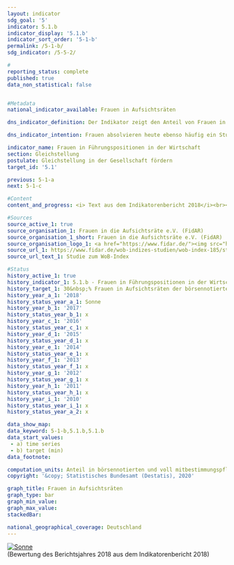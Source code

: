 ```yaml
---                   
layout: indicator                   
sdg_goal: '5'                   
indicator: 5.1.b                   
indicator_display: '5.1.b'                   
indicator_sort_order: '5-1-b'                   
permalink: /5-1-b/                   
sdg_indicator: /5-5-2/                   

#                   
reporting_status: complete                   
published: true                   
data_non_statistical: false                   


#Metadata                   
national_indicator_available: Frauen in Aufsichtsräten                   

dns_indicator_definition: Der Indikator zeigt den Anteil von Frauen in Aufsichtsräten der börsennotierten und voll mitbestimmungspflichtigen Unternehmen.                   

dns_indicator_intention: Frauen absolvieren heute ebenso häufig ein Studium und sind ebenso hoch qualifiziert wie Männer und dennoch in den Führungspositionen der deutschen Wirtschaft, vor allem im Top- Management, deutlich unterrepräsentiert. Daher soll der Anteil von Frauen in Aufsichtsräten der börsennotierten und voll mitbestimmungspflichtigen Unternehmen bis zum Jahr 2030 auf 30&nbsp;% erhöht werden.                   

indicator_name: Frauen in Führungspositionen in der Wirtschaft                   
section: Gleichstellung                   
postulate: Gleichstellung in der Gesellschaft fördern                   
target_id: '5.1'                   

previous: 5-1-a                   
next: 5-1-c                   

#Content                    
content_and_progress: <i> Text aus dem Indikatorenbericht 2018</i><br><br>Der Indikator erfasst den Anteil von Frauen in den Aufsichtsräten von Aktiengesellschaften und Kommanditgesellschaften auf Aktien mit mehr als 2&nbsp;000 Beschäftigten sowie Europäischen Aktiengesellschaften (SE) und börsennotierten Unternehmen, die paritätisch mitbestimmt sind. Als Datengrundlage dienen die Veröffentlichungen von Ergebnissen der Wahlen in Hauptversammlungen von börsennotierten und voll mitbestimmungspflichtigen Unternehmen, die vom Verein „Frauen in die Aufsichtsräte“ (FidAR) ausgewertet werden. Erfasst werden so aktuell 104 Unternehmen mit knapp 1&nbsp;600 Aufsichtsratsposten. <br><br>Der durchschnittliche Frauenanteil der Aufsichtsräte dieser Unternehmen lag im Januar 2018 bei 30,9&nbsp;%. Im Januar 2015 waren es noch 21,3&nbsp;%. Damit wurde der angestrebte Anteil von 30&nbsp;% bereits zwölf Jahre vor der in der Deutschen Nachhaltigkeitsstrategie gesetzten Frist erreicht. Da gemäß dem „Gesetz für die gleichberechtigte Teilhabe von Frauen und Männern an Führungspositionen“ seit dem Jahr 2015 in allen neu gewählten Aufsichtsräten der genannten Unternehmen mindestens 30&nbsp;% der Aufsichtsratsposten mit Frauen zu besetzen sind, war bei Gesetzeskonformität dieser Anstieg zu erwarten. Mehrfachzählungen von Personen, die mehrere Aufsichtsratsposten innehaben, werden dabei nicht herausgerechnet. <br><br>Bei den Ergebnissen ist weiterhin zu beachten, dass ein Großteil der Unternehmen in Deutschland und die Mehrzahl der Führungspositionen in der Wirtschaft mit der zugrunde gelegten Definition ausgeschlossen werden. Zum einen umfasst der Berichtskreis der Definition entsprechend aktuell 104 Unternehmen. Wohingegen es knapp 3,5 Millionen Unternehmen in Deutschland insgesamt gibt. Zum anderen stellen die knapp 1&nbsp;600 von FidAR bisher betrachteten Aufsichtsratsposten bei insgesamt 816&nbsp;000 Führungskräften im Jahr 2014 einen kleinen Ausschnitt der Führungspositionen in der Wirtschaft dar. Die Zahlen verdeutlichen, dass mit der Betrachtung der Aufsichtsgremien lediglich ein Teil der Führungspositionen in einem Unternehmen abgebildet wird. <br><br>Laut Internationaler Standardklassifikation der Berufe (ISCO) sind Führungskräfte alle Personen, die die Gesamtaktivitäten von Unternehmen, Regierungen und anderen Organisationen oder von internen Organisationseinheiten planen, steuern, koordinieren und bewerten sowie Richtlinien, Gesetze, Regeln und Vorschriften überprüfen und bewerten. Wird die ISCO-Klassifikation zugrunde gelegt, waren von den insgesamt 816&nbsp;000 Führungspositionen in der Wirtschaft (alle Unternehmen ab einer bzw. einem Beschäftigten) im Jahr 2014 knapp 21&nbsp;% mit Frauen besetzt.                   

#Sources
source_active_1: true                           
source_organisation_1: Frauen in die Aufsichtsräte e.V. (FidAR)                           
source_organisation_1_short: Frauen in die Aufsichtsräte e.V. (FidAR)                           
source_organisation_logo_1: <a href="https://www.fidar.de/"><img src="https://g205sdgs.github.io/sdg-indicators/public/logos/fidar.png" alt="Logo Frauen in die Aufsichtsräte e.V. (FidAR)" title="Klicken Sie hier um zu der Homepage der Organisation zu gelangen" /></a>
source_url_1: https://www.fidar.de/wob-indizes-studien/wob-index-185/studie-zum-wob-index-185.html                               
source_url_text_1: Studie zum WoB-Index                               

#Status                   
history_active_1: true                   
history_indicator_1: 5.1.b - Frauen in Führungspositionen in der Wirtschaft                   
history_target_1: 30&nbsp;% Frauen in Aufsichtsräten der börsennotierten und voll mitbestimmungspflichtigen Unternehmen bis 2030
history_year_a_1: '2018'                           
history_status_year_a_1: Sonne
history_year_b_1: '2017'                           
history_status_year_b_1: x
history_year_c_1: '2016'                           
history_status_year_c_1: x
history_year_d_1: '2015'                           
history_status_year_d_1: x
history_year_e_1: '2014'                           
history_status_year_e_1: x
history_year_f_1: '2013'                           
history_status_year_f_1: x
history_year_g_1: '2012'                           
history_status_year_g_1: x
history_year_h_1: '2011'                           
history_status_year_h_1: x
history_year_i_1: '2010'                           
history_status_year_i_1: x
history_status_year_a_2: x

data_show_map:                    
data_keyword: 5-1-b,5.1.b,5.1.b                   
data_start_values: 
 - a) time series
 - b) target (min)                   
data_footnote:                    

computation_units: Anteil in börsennotierten und voll mitbestimmungspflichtigen Unternehmen, in&nbsp;%                   
copyright: '&copy; Statistisches Bundesamt (Destatis), 2020'                   

graph_title: Frauen in Aufsichtsräten                   
graph_type: bar                   
graph_min_value:                    
graph_max_value:                    
stackedBar:                    

national_geographical_coverage: Deutschland                   
---
```

<div>                           
  <div class="my-header">                           
    <a href="https://sustainabledevelopment-deutschland.github.io/status/"><img src="https://g205sdgs.github.io/sdg-indicators/public/Wettersymbole/Sonne.png" title="Bei Fortsetzung der Entwicklung beträgt die Abweichung vom Zielwert weniger als 5&nbsp;% der Differenz zwischen Zielwert und aktuellem Wert" alt="Sonne" />                           
    </a>                           
  </div>
  <div class="my-header-note">
    <span>(Bewertung des Berichtsjahres 2018 aus dem Indikatorenbericht 2018)</span>
  </div>                           
</div>